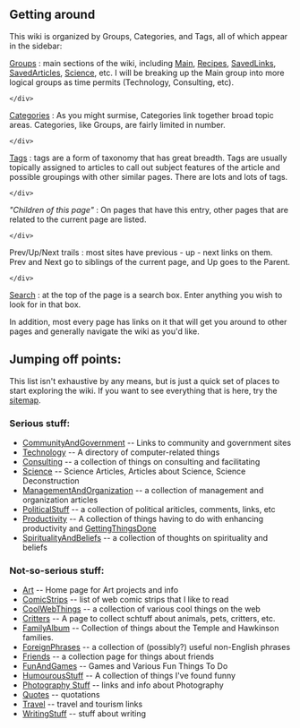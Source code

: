 <div id="wikitext">

<div class="vspace">

</div>

Getting around
--------------

This wiki is organized by Groups, Categories, and Tags, all of which
appear in the sidebar:

<div class="vspace">

</div>

[Groups](http://wiki.tamouse.org?n=Site.GroupList?action=print)
:   main sections of the wiki, including
    [Main](http://wiki.tamouse.org?n=Main.HomePage?action=print),
    [Recipes](http://wiki.tamouse.org?n=Recipes.HomePage?action=print),
    [SavedLinks](http://wiki.tamouse.org?n=SavedLinks.HomePage?action=print),
    [SavedArticles](http://wiki.tamouse.org?n=SavedArticles.HomePage?action=print),
    [Science](http://wiki.tamouse.org?n=Science.HomePage?action=print),
    etc. I will be breaking up the Main group into more logical groups
    as time permits (Technology, Consulting, etc).
    <div class="vspace">

    </div>

[Categories](http://wiki.tamouse.org?n=Category.Category?action=print)
:   As you might surmise, Categories link together broad topic areas.
    Categories, like Groups, are fairly limited in number.
    <div class="vspace">

    </div>

[Tags](http://wiki.tamouse.org?n=Tags.Tags?action=print)
:   tags are a form of taxonomy that has great breadth. Tags are usually
    topically assigned to articles to call out subject features of the
    article and possible groupings with other similar pages. There are
    lots and lots of tags.
    <div class="vspace">

    </div>

*"Children of this page"*
:   On pages that have this entry, other pages that are related to the
    current page are listed.
    <div class="vspace">

    </div>

Prev/Up/Next trails
:   most sites have previous - up - next links on them. Prev and Next go
    to siblings of the current page, and Up goes to the Parent.
    <div class="vspace">

    </div>

[Search](http://wiki.tamouse.org?n=Main.GettingAround?action=print)
:   at the top of the page is a search box. Enter anything you wish to
    look for in that box.

In addition, most every page has links on it that will get you around to
other pages and generally navigate the wiki as you'd like.

<div class="vspace">

</div>

Jumping off points:
-------------------

This list isn't exhaustive by any means, but is just a quick set of
places to start exploring the wiki. If you want to see everything that
is here, try the
[sitemap](http://wiki.tamouse.org?n=Site.Sitemap?action=print).

<div class="vspace">

</div>

### Serious stuff:

-   [CommunityAndGovernment](http://wiki.tamouse.org?n=Main.CommunityAndGovernment?action=print) --
    Links to community and government sites
-   [Technology](http://wiki.tamouse.org?n=Technology.HomePage?action=print) --
    A directory of computer-related things
-   [Consulting](http://wiki.tamouse.org?n=Consulting.HomePage?action=print) --
    a collection of things on consulting and facilitating
-   [Science](http://wiki.tamouse.org?n=Science.HomePage?action=print) --
    Science Articles, Articles about Science, Science Deconstruction
-   [ManagementAndOrganization](http://wiki.tamouse.org?n=Main.ManagementAndOrganization?action=print) --
    a collection of management and organization articles
-   [PoliticalStuff](http://wiki.tamouse.org?n=Main.PoliticalStuff?action=print) --
    a collection of political ariticles, comments, links, etc
-   [Productivity](http://wiki.tamouse.org?n=Productivity.HomePage?action=print) --
    A collection of things having to do with enhancing productivity and
    [GettingThingsDone](http://wiki.tamouse.org?n=Productivity.GettingThingsDone?action=print)
-   [SpiritualityAndBeliefs](http://wiki.tamouse.org?n=Main.SpiritualityAndBeliefs?action=print) --
    a collection of thoughts on spirituality and beliefs

<div class="vspace">

</div>

### Not-so-serious stuff:

-   [Art](http://wiki.tamouse.org?n=Art.HomePage?action=print) -- Home
    page for Art projects and info
-   [ComicStrips](http://wiki.tamouse.org?n=Main.ComicStrips?action=print) --
    list of web comic strips that I like to read
-   [CoolWebThings](http://wiki.tamouse.org?n=Main.CoolWebThings?action=print) --
    a collection of various cool things on the web
-   [Critters](http://wiki.tamouse.org?n=Main.Critters?action=print) --
    A page to collect schtuff about animals, pets, critters, etc.
-   [FamilyAlbum](http://wiki.tamouse.org?n=Main.FamilyAlbum?action=print) --
    Collection of things about the Temple and Hawkinson families.
-   [ForeignPhrases](http://wiki.tamouse.org?n=Main.ForeignPhrases?action=print) --
    a collection of (possibly?) useful non-English phrases
-   [Friends](http://wiki.tamouse.org?n=Main.Friends?action=print) -- a
    collection page for things about friends
-   [FunAndGames](http://wiki.tamouse.org?n=Main.FunAndGames?action=print) --
    Games and Various Fun Things To Do
-   [HumourousStuff](http://wiki.tamouse.org?n=Main.HumourousStuff?action=print) --
    A collection of things I've found funny
-   [Photography
    Stuff](http://wiki.tamouse.org?n=Art.Photography?action=print) --
    links and info about Photography
-   [Quotes](http://wiki.tamouse.org?n=Main.Quotes?action=print) --
    quotations
-   [Travel](http://wiki.tamouse.org?n=Main.Travel?action=print) --
    travel and tourism links
-   [WritingStuff](http://wiki.tamouse.org?n=Main.WritingStuff?action=print) --
    stuff about writing

<div class="vspace">

</div>

<div style="display: none;">

Summary:A little help for navigating through the wiki Parent:Main(.<span
class="wikiword">[HomePage](http://wiki.tamouse.org?n=Main.HomePage?action=print)</span>)
<span
class="wikiword">[IncludeMe](http://wiki.tamouse.org?n=Main.IncludeMe?action=edit)[?](http://wiki.tamouse.org?n=Main.IncludeMe?action=edit)</span>:[Main](http://wiki.tamouse.org?n=Main.HomePage?action=print)
Categories:[Articles](http://wiki.tamouse.org?n=Category.Articles),[Links](http://wiki.tamouse.org?n=Category.Links)
Tags: help, getting around, finding stuff

</div>

</div>
